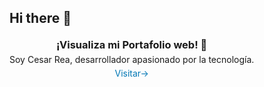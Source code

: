 ## Hi there 👋
<div align="center" style="display: flex; align-items: center; gap: 10px; margin: 20px 0;">
  </a>
  <div>
    <h3 style="margin: 0;">¡Visualiza mi Portafolio web! 🚀</h3>
    <p style="margin: 5px 0; font-size: 14px;">Soy Cesar Rea, desarrollador apasionado por la tecnología.</p>
    <a href="https://portfolio-cesar-eight.vercel.app/" target="_blank" style="text-decoration: none; color: #0077B5;">
      Visitar→ 
    </a>
  </div>
</div>
<!--
**dadito6/dadito6** is a ✨ _special_ ✨ repository because its `README.md` (this file) appears on your GitHub profile.

Here are some ideas to get you started:

- 🔭 I’m currently working on ...
- 🌱 I’m currently learning ...
- 👯 I’m looking to collaborate on ...
- 🤔 I’m looking for help with ...
- 💬 Ask me about ...
- 📫 How to reach me: ...
- 😄 Pronouns: ...
- ⚡ Fun fact: ...
-->
